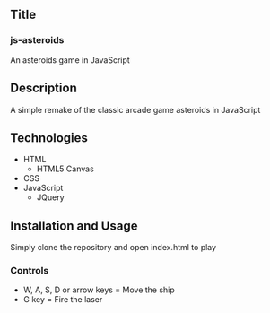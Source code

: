 ## Title
### js-asteroids
An asteroids game in JavaScript

## Description
A simple remake of the classic arcade game asteroids in JavaScript

## Technologies
- HTML
    - HTML5 Canvas
- CSS
- JavaScript
    - JQuery

## Installation and Usage
Simply clone the repository and open index.html to play

### Controls
- W, A, S, D or arrow keys = Move the ship
- G key = Fire the laser